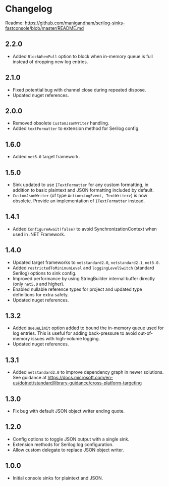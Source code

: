 # Changelog

Readme: https://github.com/manigandham/serilog-sinks-fastconsole/blob/master/README.md

## 2.2.0

-   Added `BlockWhenFull` option to block when in-memory queue is full instead of dropping new log entries.

## 2.1.0

-   Fixed potential bug with channel close during repeated dispose.
-   Updated nuget references.

## 2.0.0

-   Removed obsolete `CustomJsonWriter` handling.
-   Added `textFormatter` to extension method for Serilog config.

## 1.6.0

-   Added `net6.0` target framework.

## 1.5.0

-   Sink updated to use `ITextFormatter` for any custom formatting, in addition to basic plaintext and JSON formatting included by default.
-   `CustomJsonWriter` (of type `Action<LogEvent, TextWriter>`) is now obsolete. Provide an implementation of `ITextFormatter` instead.

## 1.4.1

-   Added `ConfigureAwait(false)` to avoid SynchronizationContext when used in .NET Framework.

## 1.4.0

-   Updated target frameworks to `netstandard2.0`, `netstandard2.1`, `net5.0`.
-   Added `restrictedToMinimumLevel` and `loggingLevelSwitch` (standard Serilog) options to sink config.
-   Improved performance by using StringBuilder internal buffer directly (only `net5.0` and higher).
-   Enabled nullable reference types for project and updated type definitions for extra safety.
-   Updated nuget references.

## 1.3.2

-   Added `QueueLimit` option added to bound the in-memory queue used for log entries. This is useful for adding back-pressure to avoid out-of-memory issues with high-volume logging.
-   Updated nuget references.

## 1.3.1

-   Added `netstandard2.0` to improve dependency graph in newer solutions. See guidance at https://docs.microsoft.com/en-us/dotnet/standard/library-guidance/cross-platform-targeting

## 1.3.0

-   Fix bug with default JSON object writer ending quote.

## 1.2.0

-   Config options to toggle JSON output with a single sink.
-   Extension methods for Serilog log configuration.
-   Allow custom delegate to replace JSON object writer.

## 1.0.0

-   Initial console sinks for plaintext and JSON.
